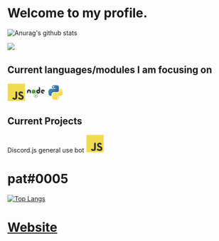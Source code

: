 # Welcome to my profile.
![Anurag's github stats](https://github-readme-stats.vercel.app/api?username=pattheman344&show_icons=true&theme=radical)
 <p align="left"> <img src="https://komarev.com/ghpvc/?username=pattheman344&label=Profile%20views&color=0e75b6&style=flat" /> </p>
 
 ## Current languages/modules I am focusing on
 <img src="https://raw.githubusercontent.com/devicons/devicon/master/icons/javascript/javascript-original.svg" alt="javascript" width="40" height="40"/> <img src="https://raw.githubusercontent.com/devicons/devicon/master/icons/nodejs/nodejs-original-wordmark.svg" alt="nodejs" width="40" height="40"/>
 <img src="https://raw.githubusercontent.com/devicons/devicon/master/icons/python/python-original.svg" alt="python" width="40" height="40"/> 
 
 ## Current Projects
 Discord.js general use bot <img src="https://raw.githubusercontent.com/devicons/devicon/master/icons/javascript/javascript-original.svg" alt="javascript" width="40" height="40"/>
 
 # pat#0005
 
   [![Top Langs](https://github-readme-stats.vercel.app/api/top-langs/?username=pattheman344&theme=radical)](https://github.com/anuraghazra/github-readme-stats)
   
   
 # <a href="http://patthedev.ml">Website</a>
  
  
  
  
  
  
 
